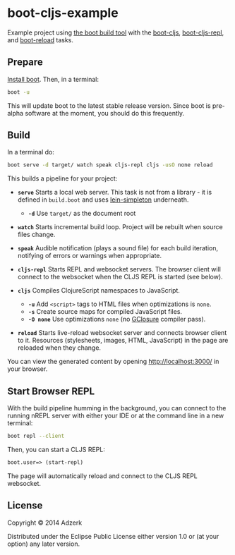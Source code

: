 # boot-cljs-example

Example project using [the boot build tool][boot] with the [boot-cljs],
[boot-cljs-repl], and [boot-reload] tasks.

## Prepare

[Install boot][installboot].  Then, in a terminal:

```bash
boot -u
```

This will update boot to the latest stable release version. Since boot is
pre-alpha software at the moment, you should do this frequently.

## Build

In a terminal do:

```bash
boot serve -d target/ watch speak cljs-repl cljs -usO none reload
```

This builds a pipeline for your project:

* **`serve`** Starts a local web server.  This task is not from a
  library - it is defined in `build.boot` and uses
  [lein-simpleton](https://github.com/tailrecursion/lein-simpleton)
  underneath.
  * **`-d`** Use `target/` as the document root

* **`watch`** Starts incremental build loop. Project will be rebuilt when source
  files change.

* **`speak`** Audible notification (plays a sound file) for each build iteration,
  notifying of errors or warnings when appropriate.

* **`cljs-repl`** Starts REPL and websocket servers. The browser client will 
  connect to the websocket when the CLJS REPL is started (see below).

* **`cljs`** Compiles ClojureScript namespaces to JavaScript.
  * **`-u`** Add `<script>` tags to HTML files when optimizations is `none`.
  * **`-s`** Create source maps for compiled JavaScript files.
  * **`-O none`** Use optimizations `none` (no [GClosure][gclosure] compiler pass).

* **`reload`** Starts live-reload websocket server and connects browser client
  to it. Resources (stylesheets, images, HTML, JavaScript) in the page are
  reloaded when they change.

You can view the generated content by opening [http://localhost:3000/](http://localhost:3000/) in your browser.

## Start Browser REPL

With the build pipeline humming in the background, you can connect to the running nREPL
server with either your IDE or at the command line in a new terminal:

```bash
boot repl --client
```

Then, you can start a CLJS REPL:

```clojure
boot.user=> (start-repl)
```

The page will automatically reload and connect to the CLJS REPL websocket.

## License

Copyright © 2014 Adzerk

Distributed under the Eclipse Public License either version 1.0 or (at
your option) any later version.

[boot]:             https://github.com/boot-clj/boot
[cider]:            https://github.com/clojure-emacs/cider
[boot-cljs]:        https://github.com/adzerk/boot-cljs
[boot-cljs-repl]:   https://github.com/adzerk/boot-cljs-repl
[boot-reload]:      https://github.com/adzerk/boot-reload
[installboot]:      https://github.com/boot-clj/boot#install
[gclosure]:         https://developers.google.com/closure/compiler/
